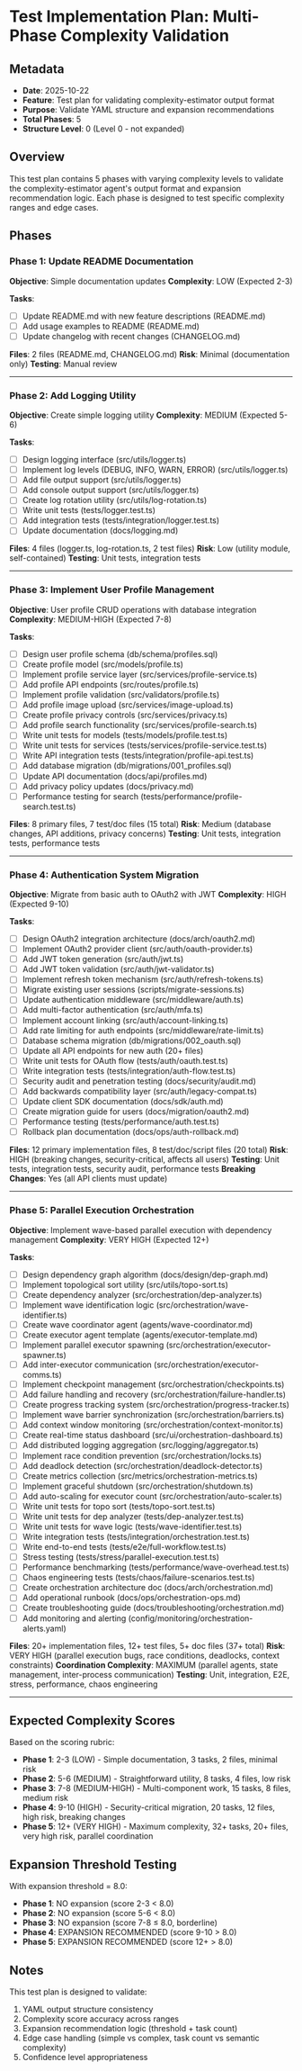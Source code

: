 # Test Implementation Plan: Multi-Phase Complexity Validation

## Metadata
- **Date**: 2025-10-22
- **Feature**: Test plan for validating complexity-estimator output format
- **Purpose**: Validate YAML structure and expansion recommendations
- **Total Phases**: 5
- **Structure Level**: 0 (Level 0 - not expanded)

## Overview

This test plan contains 5 phases with varying complexity levels to validate the complexity-estimator agent's output format and expansion recommendation logic. Each phase is designed to test specific complexity ranges and edge cases.

## Phases

### Phase 1: Update README Documentation
**Objective**: Simple documentation updates
**Complexity**: LOW (Expected 2-3)

**Tasks**:
- [ ] Update README.md with new feature descriptions (README.md)
- [ ] Add usage examples to README (README.md)
- [ ] Update changelog with recent changes (CHANGELOG.md)

**Files**: 2 files (README.md, CHANGELOG.md)
**Risk**: Minimal (documentation only)
**Testing**: Manual review

---

### Phase 2: Add Logging Utility
**Objective**: Create simple logging utility
**Complexity**: MEDIUM (Expected 5-6)

**Tasks**:
- [ ] Design logging interface (src/utils/logger.ts)
- [ ] Implement log levels (DEBUG, INFO, WARN, ERROR) (src/utils/logger.ts)
- [ ] Add file output support (src/utils/logger.ts)
- [ ] Add console output support (src/utils/logger.ts)
- [ ] Create log rotation utility (src/utils/log-rotation.ts)
- [ ] Write unit tests (tests/logger.test.ts)
- [ ] Add integration tests (tests/integration/logger.test.ts)
- [ ] Update documentation (docs/logging.md)

**Files**: 4 files (logger.ts, log-rotation.ts, 2 test files)
**Risk**: Low (utility module, self-contained)
**Testing**: Unit tests, integration tests

---

### Phase 3: Implement User Profile Management
**Objective**: User profile CRUD operations with database integration
**Complexity**: MEDIUM-HIGH (Expected 7-8)

**Tasks**:
- [ ] Design user profile schema (db/schema/profiles.sql)
- [ ] Create profile model (src/models/profile.ts)
- [ ] Implement profile service layer (src/services/profile-service.ts)
- [ ] Add profile API endpoints (src/routes/profile.ts)
- [ ] Implement profile validation (src/validators/profile.ts)
- [ ] Add profile image upload (src/services/image-upload.ts)
- [ ] Create profile privacy controls (src/services/privacy.ts)
- [ ] Add profile search functionality (src/services/profile-search.ts)
- [ ] Write unit tests for models (tests/models/profile.test.ts)
- [ ] Write unit tests for services (tests/services/profile-service.test.ts)
- [ ] Write API integration tests (tests/integration/profile-api.test.ts)
- [ ] Add database migration (db/migrations/001_profiles.sql)
- [ ] Update API documentation (docs/api/profiles.md)
- [ ] Add privacy policy updates (docs/privacy.md)
- [ ] Performance testing for search (tests/performance/profile-search.test.ts)

**Files**: 8 primary files, 7 test/doc files (15 total)
**Risk**: Medium (database changes, API additions, privacy concerns)
**Testing**: Unit tests, integration tests, performance tests

---

### Phase 4: Authentication System Migration
**Objective**: Migrate from basic auth to OAuth2 with JWT
**Complexity**: HIGH (Expected 9-10)

**Tasks**:
- [ ] Design OAuth2 integration architecture (docs/arch/oauth2.md)
- [ ] Implement OAuth2 provider client (src/auth/oauth-provider.ts)
- [ ] Add JWT token generation (src/auth/jwt.ts)
- [ ] Add JWT token validation (src/auth/jwt-validator.ts)
- [ ] Implement refresh token mechanism (src/auth/refresh-tokens.ts)
- [ ] Migrate existing user sessions (scripts/migrate-sessions.ts)
- [ ] Update authentication middleware (src/middleware/auth.ts)
- [ ] Add multi-factor authentication (src/auth/mfa.ts)
- [ ] Implement account linking (src/auth/account-linking.ts)
- [ ] Add rate limiting for auth endpoints (src/middleware/rate-limit.ts)
- [ ] Database schema migration (db/migrations/002_oauth.sql)
- [ ] Update all API endpoints for new auth (20+ files)
- [ ] Write unit tests for OAuth flow (tests/auth/oauth.test.ts)
- [ ] Write integration tests (tests/integration/auth-flow.test.ts)
- [ ] Security audit and penetration testing (docs/security/audit.md)
- [ ] Add backwards compatibility layer (src/auth/legacy-compat.ts)
- [ ] Update client SDK documentation (docs/sdk/auth.md)
- [ ] Create migration guide for users (docs/migration/oauth2.md)
- [ ] Performance testing (tests/performance/auth.test.ts)
- [ ] Rollback plan documentation (docs/ops/auth-rollback.md)

**Files**: 12 primary implementation files, 8 test/doc/script files (20 total)
**Risk**: HIGH (breaking changes, security-critical, affects all users)
**Testing**: Unit tests, integration tests, security audit, performance tests
**Breaking Changes**: Yes (all API clients must update)

---

### Phase 5: Parallel Execution Orchestration
**Objective**: Implement wave-based parallel execution with dependency management
**Complexity**: VERY HIGH (Expected 12+)

**Tasks**:
- [ ] Design dependency graph algorithm (docs/design/dep-graph.md)
- [ ] Implement topological sort utility (src/utils/topo-sort.ts)
- [ ] Create dependency analyzer (src/orchestration/dep-analyzer.ts)
- [ ] Implement wave identification logic (src/orchestration/wave-identifier.ts)
- [ ] Create wave coordinator agent (agents/wave-coordinator.md)
- [ ] Create executor agent template (agents/executor-template.md)
- [ ] Implement parallel executor spawning (src/orchestration/executor-spawner.ts)
- [ ] Add inter-executor communication (src/orchestration/executor-comms.ts)
- [ ] Implement checkpoint management (src/orchestration/checkpoints.ts)
- [ ] Add failure handling and recovery (src/orchestration/failure-handler.ts)
- [ ] Create progress tracking system (src/orchestration/progress-tracker.ts)
- [ ] Implement wave barrier synchronization (src/orchestration/barriers.ts)
- [ ] Add context window monitoring (src/orchestration/context-monitor.ts)
- [ ] Create real-time status dashboard (src/ui/orchestration-dashboard.ts)
- [ ] Add distributed logging aggregation (src/logging/aggregator.ts)
- [ ] Implement race condition prevention (src/orchestration/locks.ts)
- [ ] Add deadlock detection (src/orchestration/deadlock-detector.ts)
- [ ] Create metrics collection (src/metrics/orchestration-metrics.ts)
- [ ] Implement graceful shutdown (src/orchestration/shutdown.ts)
- [ ] Add auto-scaling for executor count (src/orchestration/auto-scaler.ts)
- [ ] Write unit tests for topo sort (tests/topo-sort.test.ts)
- [ ] Write unit tests for dep analyzer (tests/dep-analyzer.test.ts)
- [ ] Write unit tests for wave logic (tests/wave-identifier.test.ts)
- [ ] Write integration tests (tests/integration/orchestration.test.ts)
- [ ] Write end-to-end tests (tests/e2e/full-workflow.test.ts)
- [ ] Stress testing (tests/stress/parallel-execution.test.ts)
- [ ] Performance benchmarking (tests/performance/wave-overhead.test.ts)
- [ ] Chaos engineering tests (tests/chaos/failure-scenarios.test.ts)
- [ ] Create orchestration architecture doc (docs/arch/orchestration.md)
- [ ] Add operational runbook (docs/ops/orchestration-ops.md)
- [ ] Create troubleshooting guide (docs/troubleshooting/orchestration.md)
- [ ] Add monitoring and alerting (config/monitoring/orchestration-alerts.yaml)

**Files**: 20+ implementation files, 12+ test files, 5+ doc files (37+ total)
**Risk**: VERY HIGH (parallel execution bugs, race conditions, deadlocks, context constraints)
**Coordination Complexity**: MAXIMUM (parallel agents, state management, inter-process communication)
**Testing**: Unit, integration, E2E, stress, performance, chaos engineering

---

## Expected Complexity Scores

Based on the scoring rubric:

- **Phase 1**: 2-3 (LOW) - Simple documentation, 3 tasks, 2 files, minimal risk
- **Phase 2**: 5-6 (MEDIUM) - Straightforward utility, 8 tasks, 4 files, low risk
- **Phase 3**: 7-8 (MEDIUM-HIGH) - Multi-component work, 15 tasks, 8 files, medium risk
- **Phase 4**: 9-10 (HIGH) - Security-critical migration, 20 tasks, 12 files, high risk, breaking changes
- **Phase 5**: 12+ (VERY HIGH) - Maximum complexity, 32+ tasks, 20+ files, very high risk, parallel coordination

## Expansion Threshold Testing

With expansion threshold = 8.0:

- **Phase 1**: NO expansion (score 2-3 < 8.0)
- **Phase 2**: NO expansion (score 5-6 < 8.0)
- **Phase 3**: NO expansion (score 7-8 ≤ 8.0, borderline)
- **Phase 4**: EXPANSION RECOMMENDED (score 9-10 > 8.0)
- **Phase 5**: EXPANSION RECOMMENDED (score 12+ > 8.0)

## Notes

This test plan is designed to validate:
1. YAML output structure consistency
2. Complexity score accuracy across ranges
3. Expansion recommendation logic (threshold + task count)
4. Edge case handling (simple vs complex, task count vs semantic complexity)
5. Confidence level appropriateness
